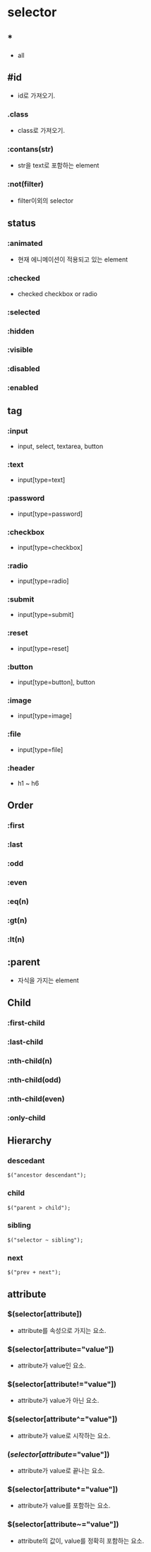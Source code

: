 # selector

## *
 * all

## #id
 * id로 가져오기.

### .class
 * class로 가져오기.

### :contans(str)
 * str을 text로 포함하는 element

### :not(filter)
 * filter이외의 selector

## status
### :animated
 * 현재 에니메이션이 적용되고 있는 element

### :checked
 * checked checkbox or radio

### :selected
### :hidden
### :visible
### :disabled
### :enabled

## tag
### :input
 * input, select, textarea, button

### :text
 * input[type=text]

### :password
 * input[type=password]

### :checkbox
 * input[type=checkbox]

### :radio
 * input[type=radio]

### :submit
 * input[type=submit]

### :reset
 * input[type=reset]

### :button
 * input[type=button], button

### :image
 * input[type=image]

### :file
 * input[type=file]

### :header
 * h1 ~ h6

## Order
### :first
### :last
### :odd
### :even
### :eq(n)
### :gt(n)
### :lt(n)

## :parent
 * 자식을 가지는 element

## Child
### :first-child
### :last-child
### :nth-child(n)
### :nth-child(odd)
### :nth-child(even)
### :only-child

## Hierarchy
### descedant

    $("ancestor descendant");

### child

    $("parent > child");

### sibling

    $("selector ~ sibling");

### next

    $("prev + next");

## attribute
### $(selector[attribute])
 * attribute를 속성으로 가지는 요소.

### $(selector[attribute="value"])
 * attribute가 value인 요소.

### $(selector[attribute!="value"])
 * attribute가 value가 아닌 요소.

### $(selector[attribute^="value"])
 * attribute가 value로 시작하는 요소.

### $(selector[attribute$="value"])
 * attribute가 value로 끝나는 요소.

### $(selector[attribute*="value"])
 * attribute가 value를 포함하는 요소.

### $(selector[attribute~="value"])
 * attribute의 값이, value를 정확히 포함하는 요소.
